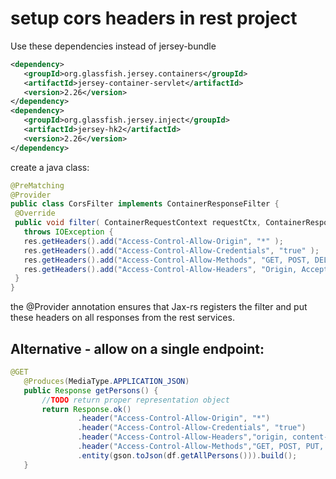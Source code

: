 # setup cors headers in rest project
Use these dependencies instead of jersey-bundle
 ```xml
 <dependency>
    <groupId>org.glassfish.jersey.containers</groupId>
    <artifactId>jersey-container-servlet</artifactId>
    <version>2.26</version>
</dependency>
<dependency>
    <groupId>org.glassfish.jersey.inject</groupId>
    <artifactId>jersey-hk2</artifactId>
    <version>2.26</version>
</dependency>
 
 ```
 create a java class:
 ```java
@PreMatching
@Provider
public class CorsFilter implements ContainerResponseFilter {
  @Override
  public void filter( ContainerRequestContext requestCtx, ContainerResponseContext res )
    throws IOException {
    res.getHeaders().add("Access-Control-Allow-Origin", "*" );
    res.getHeaders().add("Access-Control-Allow-Credentials", "true" );
    res.getHeaders().add("Access-Control-Allow-Methods", "GET, POST, DELETE, PUT" );
    res.getHeaders().add("Access-Control-Allow-Headers", "Origin, Accept, Content-Type, Authorization,x-access-token");
  }
}
 ```
 the @Provider annotation ensures that Jax-rs registers the filter and put these headers on all responses from the rest services.

 ## Alternative - allow on a single endpoint:
 ```java
 @GET
    @Produces(MediaType.APPLICATION_JSON)
    public Response getPersons() {
        //TODO return proper representation object
        return Response.ok()
                .header("Access-Control-Allow-Origin", "*")
                .header("Access-Control-Allow-Credentials", "true")
                .header("Access-Control-Allow-Headers","origin, content-type, accept, authorization")
                .header("Access-Control-Allow-Methods","GET, POST, PUT, DELETE, OPTIONS, HEAD")
                .entity(gson.toJson(df.getAllPersons())).build();
    }
 ```